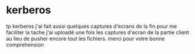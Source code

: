 # kerberos
 tp kerberos
 j'ai fait aussi quelques captures d'ecrans de la fin
 pour me faciliter la tache j'ai uploadé une fois les captures d'ecran de la partie client au lieu de pusher encore tout les fichiers.
 merci pour votre bonne comprehension
